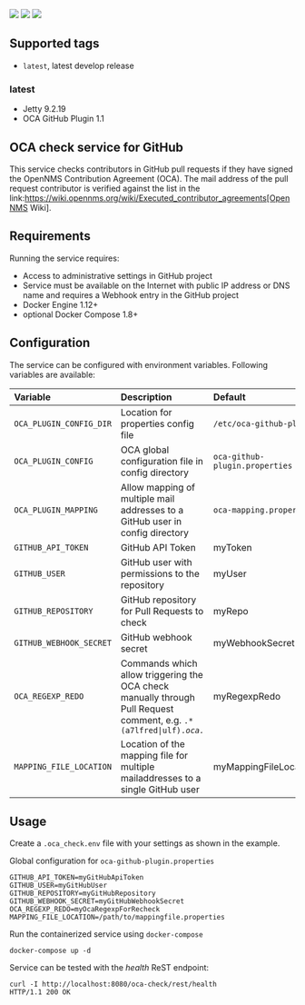 [![](https://images.microbadger.com/badges/image/opennms/oca-check.svg)](https://microbadger.com/images/opennms/oca-check "Get your own version badge on microbadger.com")
[![](https://images.microbadger.com/badges/version/opennms/oca-check.svg)](https://microbadger.com/images/opennms/oca-check "Get your own version badge on microbadger.com")
[![](https://images.microbadger.com/badges/license/opennms/oca-check.svg)](https://microbadger.com/images/opennms/oca-check "Get your own version badge on microbadger.com")

## Supported tags

* `latest`, latest develop release

### latest

* Jetty 9.2.19
* OCA GitHub Plugin 1.1

## OCA check service for GitHub

This service checks contributors in GitHub pull requests if they have signed the OpenNMS Contribution Agreement (OCA).
The mail address of the pull request contributor is verified against the list in the link:https://wiki.opennms.org/wiki/Executed_contributor_agreements[OpenNMS Wiki].

## Requirements

Running the service requires:

* Access to administrative settings in GitHub project
* Service must be available on the Internet with public IP address or DNS name and requires a Webhook entry in the GitHub project
* Docker Engine 1.12+
* optional Docker Compose 1.8+

## Configuration

The service can be configured with environment variables.
Following variables are available:

| Variable                | Description                                                                                                                        | Default                       |
|:------------------------|:-----------------------------------------------------------------------------------------------------------------------------------|:------------------------------|
| `OCA_PLUGIN_CONFIG_DIR` | Location for properties config file                                                                                                | `/etc/oca-github-plugin`      |
| `OCA_PLUGIN_CONFIG`     | OCA global configuration file in config directory                                                                                  | `oca-github-plugin.properties`|
| `OCA_PLUGIN_MAPPING`    | Allow mapping of multiple mail addresses to a GitHub user in config directory                                                      | `oca-mapping.properties`      |
| `GITHUB_API_TOKEN`      | GitHub API Token                                                                                                                   | myToken                       |
| `GITHUB_USER`           | GitHub user with permissions to the repository                                                                                     | myUser                        |
| `GITHUB_REPOSITORY`     | GitHub repository for Pull Requests to check                                                                                       | myRepo                        |
| `GITHUB_WEBHOOK_SECRET` | GitHub webhook secret                                                                                                              | myWebhookSecret               |
| `OCA_REGEXP_REDO`       | Commands which allow triggering the OCA check manually through Pull Request comment, e.g. <code>.*(a7lfred&#124;ulf).*oca.*</code> | myRegexpRedo                  |
| `MAPPING_FILE_LOCATION` | Location of the mapping file for multiple mailaddresses to a single GitHub user                                                    | myMappingFileLocation         |

## Usage

Create a `.oca_check.env` file with your settings as shown in the example.

Global configuration for `oca-github-plugin.properties`

```
GITHUB_API_TOKEN=myGitHubApiToken
GITHUB_USER=myGitHubUser
GITHUB_REPOSITORY=myGitHubRepository
GITHUB_WEBHOOK_SECRET=myGitHubWebhookSecret
OCA_REGEXP_REDO=myOcaRegexpForRecheck
MAPPING_FILE_LOCATION=/path/to/mappingfile.properties
```

Run the containerized service using `docker-compose`

```
docker-compose up -d
```

Service can be tested with the _health_ ReST endpoint:

```
curl -I http://localhost:8080/oca-check/rest/health
HTTP/1.1 200 OK
```
